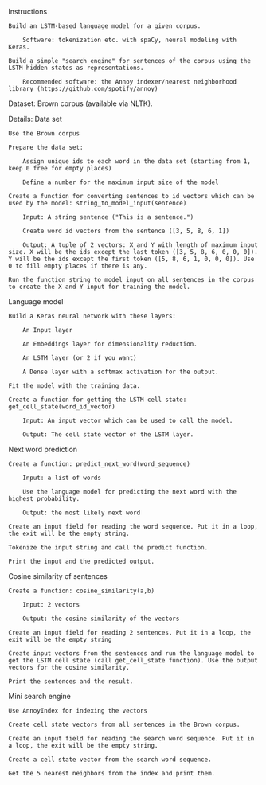 Instructions

    Build an LSTM-based language model for a given corpus.

        Software: tokenization etc. with spaCy, neural modeling with Keras.

    Build a simple "search engine" for sentences of the corpus using the LSTM hidden states as representations.

        Recommended software: the Annoy indexer/nearest neighborhood library (https://github.com/spotify/annoy)

Dataset: Brown corpus (available via NLTK).

Details:
Data set

    Use the Brown corpus

    Prepare the data set:

        Assign unique ids to each word in the data set (starting from 1, keep 0 free for empty places)

        Define a number for the maximum input size of the model

    Create a function for converting sentences to id vectors which can be used by the model: string_to_model_input(sentence)

        Input: A string sentence ("This is a sentence.")

        Create word id vectors from the sentence ([3, 5, 8, 6, 1])

        Output: A tuple of 2 vectors: X and Y with length of maximum input size. X will be the ids except the last token ([3, 5, 8, 6, 0, 0, 0]). Y will be the ids except the first token ([5, 8, 6, 1, 0, 0, 0]). Use 0 to fill empty places if there is any.

    Run the function string_to_model_input on all sentences in the corpus to create the X and Y input for training the model.

Language model

    Build a Keras neural network with these layers:

        An Input layer

        An Embeddings layer for dimensionality reduction.

        An LSTM layer (or 2 if you want)

        A Dense layer with a softmax activation for the output.

    Fit the model with the training data.

    Create a function for getting the LSTM cell state: get_cell_state(word_id_vector)

        Input: An input vector which can be used to call the model.

        Output: The cell state vector of the LSTM layer.

Next word prediction

    Create a function: predict_next_word(word_sequence)

        Input: a list of words

        Use the language model for predicting the next word with the highest probability.

        Output: the most likely next word

    Create an input field for reading the word sequence. Put it in a loop, the exit will be the empty string.

    Tokenize the input string and call the predict function.

    Print the input and the predicted output.

Cosine similarity of sentences

    Create a function: cosine_similarity(a,b)

        Input: 2 vectors

        Output: the cosine similarity of the vectors

    Create an input field for reading 2 sentences. Put it in a loop, the exit will be the empty string

    Create input vectors from the sentences and run the language model to get the LSTM cell state (call get_cell_state function). Use the output vectors for the cosine similarity.

    Print the sentences and the result.

Mini search engine

    Use AnnoyIndex for indexing the vectors

    Create cell state vectors from all sentences in the Brown corpus.

    Create an input field for reading the search word sequence. Put it in a loop, the exit will be the empty string.

    Create a cell state vector from the search word sequence.

    Get the 5 nearest neighbors from the index and print them.
